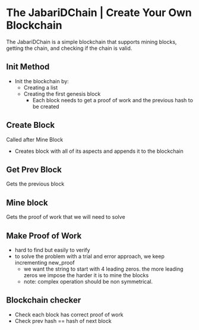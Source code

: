# The JabariDChain | Create Your Own Blockchain
The JabariDChain is a simple blockchain that supports mining blocks, getting the chain, and checking if the chain is valid.

## Init Method
-   Init the blockchain by:
    -   Creating a list
    -   Creating the first genesis block
        -   Each block needs to get a proof of work and the previous hash to be created
## Create Block
Called after Mine Block
-   Creates block with all of its aspects and appends it to the blockchain
## Get Prev Block 
Gets the previous block
## Mine block
Gets the proof of work that we will need to solve
## Make Proof of Work
-   hard to find but easily to verify
-   to solve the problem with a trial and error approach, we keep incrementing new_proof
    -   we want the string to start with 4 leading zeros. the more leading zeros we impose the harder it is to mine the blocks
    -   note: complex operation should be non symmetrical.
## Blockchain checker
-   Check each block has correct proof of work
-   Check prev hash == hash of next block
